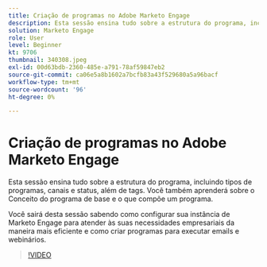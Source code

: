 ```yaml
---
title: Criação de programas no Adobe Marketo Engage
description: Esta sessão ensina tudo sobre a estrutura do programa, incluindo tipos de programas, canais e status, além de tags.
solution: Marketo Engage
role: User
level: Beginner
kt: 9706
thumbnail: 340308.jpeg
exl-id: 00d63bdb-2360-485e-a791-78af59847eb2
source-git-commit: ca06e5a8b1602a7bcfb83a43f529680a5a96bacf
workflow-type: tm+mt
source-wordcount: '96'
ht-degree: 0%

---
```


# Criação de programas no Adobe Marketo Engage

Esta sessão ensina tudo sobre a estrutura do programa, incluindo tipos de programas, canais e status, além de tags. Você também aprenderá sobre o Conceito do programa de base e o que compõe um programa.

Você sairá desta sessão sabendo como configurar sua instância de Marketo Engage para atender às suas necessidades empresariais da maneira mais eficiente e como criar programas para executar emails e webinários.

>[!VIDEO](https://video.tv.adobe.com/v/340308/?quality=12&learn=on)
